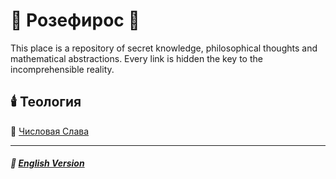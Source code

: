 # 🌹 Розефирос 🌹
This place is a repository of secret knowledge, philosophical thoughts and mathematical abstractions. Every link is hidden the key to the incomprehensible reality.
## 🕯️ Теология
🧮 [Числовая Слава](numericalglory-2.md)

***

##### 🗽 [English Version](index.md)
